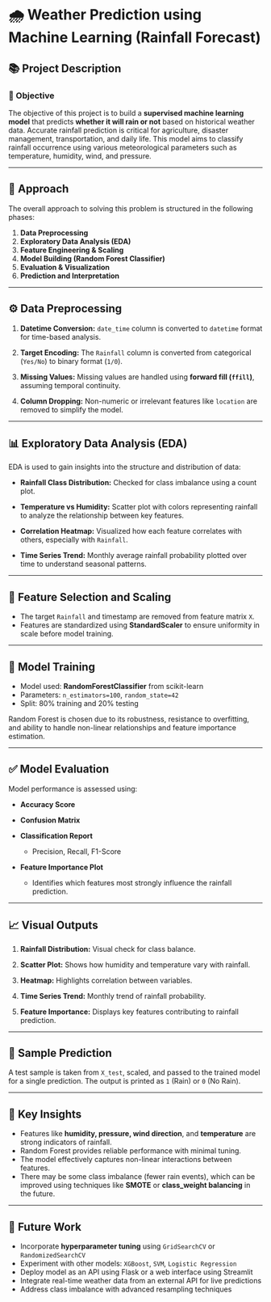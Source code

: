 # 🌧️ Weather Prediction using Machine Learning (Rainfall Forecast)

## 📚 Project Description

### 🎯 Objective

The objective of this project is to build a **supervised machine learning model** that predicts **whether it will rain or not** based on historical weather data. Accurate rainfall prediction is critical for agriculture, disaster management, transportation, and daily life. This model aims to classify rainfall occurrence using various meteorological parameters such as temperature, humidity, wind, and pressure.

---

## 🧠 Approach

The overall approach to solving this problem is structured in the following phases:

1. **Data Preprocessing**
2. **Exploratory Data Analysis (EDA)**
3. **Feature Engineering & Scaling**
4. **Model Building (Random Forest Classifier)**
5. **Evaluation & Visualization**
6. **Prediction and Interpretation**

---

## ⚙️ Data Preprocessing

1. **Datetime Conversion:**
   `date_time` column is converted to `datetime` format for time-based analysis.

2. **Target Encoding:**
   The `Rainfall` column is converted from categorical (`Yes/No`) to binary format (`1/0`).

3. **Missing Values:**
   Missing values are handled using **forward fill (`ffill`)**, assuming temporal continuity.

4. **Column Dropping:**
   Non-numeric or irrelevant features like `location` are removed to simplify the model.

---

## 📊 Exploratory Data Analysis (EDA)

EDA is used to gain insights into the structure and distribution of data:

* **Rainfall Class Distribution:**
  Checked for class imbalance using a count plot.

* **Temperature vs Humidity:**
  Scatter plot with colors representing rainfall to analyze the relationship between key features.

* **Correlation Heatmap:**
  Visualized how each feature correlates with others, especially with `Rainfall`.

* **Time Series Trend:**
  Monthly average rainfall probability plotted over time to understand seasonal patterns.

---

## 🧪 Feature Selection and Scaling

* The target `Rainfall` and timestamp are removed from feature matrix `X`.
* Features are standardized using **StandardScaler** to ensure uniformity in scale before model training.

---

## 🧠 Model Training

* Model used: **RandomForestClassifier** from scikit-learn
* Parameters: `n_estimators=100`, `random_state=42`
* Split: 80% training and 20% testing

Random Forest is chosen due to its robustness, resistance to overfitting, and ability to handle non-linear relationships and feature importance estimation.

---

## ✅ Model Evaluation

Model performance is assessed using:

* **Accuracy Score**
* **Confusion Matrix**
* **Classification Report**

  * Precision, Recall, F1-Score
* **Feature Importance Plot**

  * Identifies which features most strongly influence the rainfall prediction.

---

## 📈 Visual Outputs

1. **Rainfall Distribution:**
   Visual check for class balance.

2. **Scatter Plot:**
   Shows how humidity and temperature vary with rainfall.

3. **Heatmap:**
   Highlights correlation between variables.

4. **Time Series Trend:**
   Monthly trend of rainfall probability.

5. **Feature Importance:**
   Displays key features contributing to rainfall prediction.

---

## 🧾 Sample Prediction

A test sample is taken from `X_test`, scaled, and passed to the trained model for a single prediction. The output is printed as `1` (Rain) or `0` (No Rain).

---

## 🚀 Key Insights

* Features like **humidity, pressure, wind direction**, and **temperature** are strong indicators of rainfall.
* Random Forest provides reliable performance with minimal tuning.
* The model effectively captures non-linear interactions between features.
* There may be some class imbalance (fewer rain events), which can be improved using techniques like **SMOTE** or **class\_weight balancing** in the future.

---

## 📌 Future Work

* Incorporate **hyperparameter tuning** using `GridSearchCV` or `RandomizedSearchCV`
* Experiment with other models: `XGBoost`, `SVM`, `Logistic Regression`
* Deploy model as an API using Flask or a web interface using Streamlit
* Integrate real-time weather data from an external API for live predictions
* Address class imbalance with advanced resampling techniques

